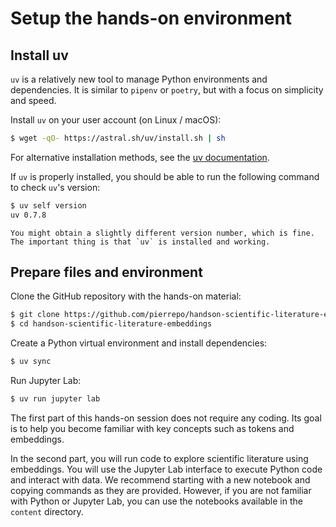# Setup the hands-on environment

## Install uv

`uv` is a relatively new tool to manage Python environments and dependencies. It is similar to `pipenv` or `poetry`, but with a focus on simplicity and speed.

Install `uv` on your user account (on Linux / macOS):

```bash
$ wget -qO- https://astral.sh/uv/install.sh | sh
```

For alternative installation methods, see the [uv documentation](https://docs.astral.sh/uv/getting-started/installation/#installation-methods).

If `uv` is properly installed, you should be able to run the following command to check `uv`'s version:

```bash
$ uv self version
uv 0.7.8
```

```{note}
You might obtain a slightly different version number, which is fine. The important thing is that `uv` is installed and working.
```


## Prepare files and environment

Clone the GitHub repository with the hands-on material:

```bash
$ git clone https://github.com/pierrepo/handson-scientific-literature-embeddings
$ cd handson-scientific-literature-embeddings
```

Create a Python virtual environment and install dependencies:

```bash
$ uv sync
```

Run Jupyter Lab:

```bash
$ uv run jupyter lab
```

The first part of this hands-on session does not require any coding. Its goal is to help you become familiar with key concepts such as tokens and embeddings.

In the second part, you will run code to explore scientific literature using embeddings. You will use the Jupyter Lab interface to execute Python code and interact with data. We recommend starting with a new notebook and copying commands as they are provided. However, if you are not familiar with Python or Jupyter Lab, you can use the notebooks available in the `content` directory.

